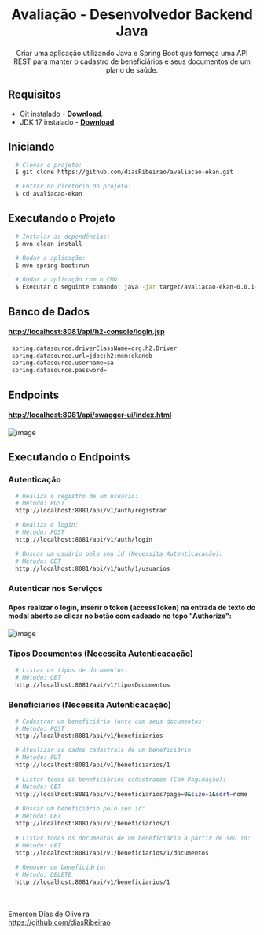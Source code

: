 <h1 align="center">
Avaliação - Desenvolvedor Backend Java 
</h1>

<p align="center">
  Criar uma aplicação utilizando Java e Spring Boot que forneça uma API REST para manter o cadastro 
de beneficiários e seus documentos de um plano de saúde.
</p>

## Requisitos
- Git instalado - [**Download**](https://git-scm.com/downloads).
- JDK 17 instalado - [**Download**](https://www.oracle.com/java/technologies/javase/jdk17-archive-downloads.html).


## Iniciando
``` bash
  # Clonar o projeto:
  $ git clone https://github.com/diasRibeirao/avaliacao-ekan.git

  # Entrar no diretório do projeto:
  $ cd avaliacao-ekan
```

## Executando o Projeto
```bash
  # Instalar as dependências:
  $ mvn clean install 

  # Rodar a aplicação:
  $ mvn spring-boot:run

  # Rodar a aplicação com o CMD:
  $ Executar o seguinte comando: java -jar target/avaliacao-ekan-0.0.1-SNAPSHOT.jar

```

## Banco de Dados

#### [**http://localhost:8081/api/h2-console/login.jsp**](http://localhost:8081/api/h2-console/login.jsp)
```bash
 spring.datasource.driverClassName=org.h2.Driver
 spring.datasource.url=jdbc:h2:mem:ekandb
 spring.datasource.username=sa
 spring.datasource.password=
```

## Endpoints

#### [**http://localhost:8081/api/swagger-ui/index.html**](http://localhost:8081/api/swagger-ui/index.html)

![image](https://github.com/diasRibeirao/avaliacao-ekan/assets/29930488/5130221d-47b7-4013-ae78-cce8bc405746)


## Executando o Endpoints

### Autenticação
```bash
  # Realiza o registro de um usuário:
  # Método: POST
  http://localhost:8081/api/v1/auth/registrar

  # Realiza o login:
  # Método: POST
  http://localhost:8081/api/v1/auth/login

  # Buscar um usuário pelo seu id (Necessita Autenticacação):
  # Método: GET
  http://localhost:8081/api/v1/auth/1/usuarios
```
### Autenticar nos Serviços

#### Após realizar o login, inserir o token (accessToken) na entrada de texto do modal aberto ao clicar no botão com cadeado no topo "Authorize":

![image](https://github.com/diasRibeirao/avaliacao-ekan/assets/29930488/e5aeb51b-3ec6-4751-ba2b-113ba63866fc)



### Tipos Documentos (Necessita Autenticacação)
```bash
  # Listar os tipos de documentos:
  # Método: GET
  http://localhost:8081/api/v1/tiposDocumentos
```


### Beneficiarios (Necessita Autenticacação)
```bash
  # Cadastrar um beneficiário junto com seus documentos:
  # Método: POST
  http://localhost:8081/api/v1/beneficiarios

  # Atualizar os dados cadastrais de um beneficiário
  # Método: PUT
  http://localhost:8081/api/v1/beneficiarios/1
  
  # Listar todos os beneficiários cadastrados (Com Paginação):
  # Método: GET
  http://localhost:8081/api/v1/beneficiarios?page=0&size=1&sort=nome
  
  # Buscar um beneficiário pelo seu id:
  # Método: GET
  http://localhost:8081/api/v1/beneficiarios/1
  
  # Listar todos os documentos de um beneficiário a partir de seu id:
  # Método: GET
  http://localhost:8081/api/v1/beneficiarios/1/documentos
  
  # Remover um beneficiário:
  # Método: DELETE
  http://localhost:8081/api/v1/beneficiarios/1
```

<br /><br />
Emerson Dias de Oliveira<br />
https://github.com/diasRibeirao
